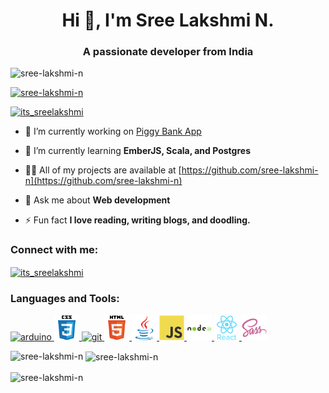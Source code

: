 <h1 align="center">Hi 👋, I'm Sree Lakshmi N.</h1>
<h3 align="center">A passionate developer from India</h3>

<p align="left"> <img src="https://komarev.com/ghpvc/?username=sree-lakshmi-n&label=Profile%20views&color=0e75b6&style=flat" alt="sree-lakshmi-n" /> </p>

<p align="left"> <a href="https://github.com/ryo-ma/github-profile-trophy"><img src="https://github-profile-trophy.vercel.app/?username=sree-lakshmi-n" alt="sree-lakshmi-n" /></a> </p>

<p align="left"> <a href="https://twitter.com/its_sreelakshmi" target="blank"><img src="https://img.shields.io/twitter/follow/its_sreelakshmi?logo=twitter&style=for-the-badge" alt="its_sreelakshmi" /></a> </p>

- 🔭 I’m currently working on [Piggy Bank App](https://github.com/sree-lakshmi-n/piggy-bank-app.git)

- 🌱 I’m currently learning **EmberJS, Scala, and Postgres**

- 👨‍💻 All of my projects are available at [https://github.com/sree-lakshmi-n](https://github.com/sree-lakshmi-n)

- 💬 Ask me about **Web development**

- ⚡ Fun fact **I love reading, writing blogs, and doodling.**

<h3 align="left">Connect with me:</h3>
<p align="left">
<a href="https://twitter.com/its_sreelakshmi" target="blank"><img align="center" src="https://raw.githubusercontent.com/rahuldkjain/github-profile-readme-generator/master/src/images/icons/Social/twitter.svg" alt="its_sreelakshmi" height="30" width="40" /></a>
</p>

<h3 align="left">Languages and Tools:</h3>
<p align="left"> <a href="https://www.arduino.cc/" target="_blank" rel="noreferrer"> <img src="https://cdn.worldvectorlogo.com/logos/arduino-1.svg" alt="arduino" width="40" height="40"/> </a> <a href="https://www.w3schools.com/css/" target="_blank" rel="noreferrer"> <img src="https://raw.githubusercontent.com/devicons/devicon/master/icons/css3/css3-original-wordmark.svg" alt="css3" width="40" height="40"/> </a> <a href="https://git-scm.com/" target="_blank" rel="noreferrer"> <img src="https://www.vectorlogo.zone/logos/git-scm/git-scm-icon.svg" alt="git" width="40" height="40"/> </a> <a href="https://www.w3.org/html/" target="_blank" rel="noreferrer"> <img src="https://raw.githubusercontent.com/devicons/devicon/master/icons/html5/html5-original-wordmark.svg" alt="html5" width="40" height="40"/> </a> <a href="https://www.java.com" target="_blank" rel="noreferrer"> <img src="https://raw.githubusercontent.com/devicons/devicon/master/icons/java/java-original.svg" alt="java" width="40" height="40"/> </a> <a href="https://developer.mozilla.org/en-US/docs/Web/JavaScript" target="_blank" rel="noreferrer"> <img src="https://raw.githubusercontent.com/devicons/devicon/master/icons/javascript/javascript-original.svg" alt="javascript" width="40" height="40"/> </a>  <a href="https://nodejs.org" target="_blank" rel="noreferrer"> <img src="https://raw.githubusercontent.com/devicons/devicon/master/icons/nodejs/nodejs-original-wordmark.svg" alt="nodejs" width="40" height="40"/> </a> <a href="https://reactjs.org/" target="_blank" rel="noreferrer"> <img src="https://raw.githubusercontent.com/devicons/devicon/master/icons/react/react-original-wordmark.svg" alt="react" width="40" height="40"/> </a> <a href="https://sass-lang.com" target="_blank" rel="noreferrer"> <img src="https://raw.githubusercontent.com/devicons/devicon/master/icons/sass/sass-original.svg" alt="sass" width="40" height="40"/> </a> </p>

<p><img align="left" src="https://github-readme-stats.vercel.app/api/top-langs?username=sree-lakshmi-n&show_icons=true&locale=en&layout=compact" alt="sree-lakshmi-n" /></p>

<p>&nbsp;<img align="center" src="https://github-readme-stats.vercel.app/api?username=sree-lakshmi-n&show_icons=true&locale=en" alt="sree-lakshmi-n" /></p>

<p><img align="center" src="https://github-readme-streak-stats.herokuapp.com/?user=sree-lakshmi-n&" alt="sree-lakshmi-n" /></p>
